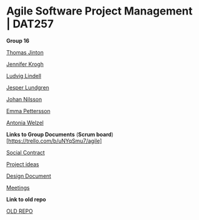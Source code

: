 # Agile Software Project Management | DAT257
**Group 16**

[Thomas Jinton](https://github.com/ThomasT2)

[Jennifer Krogh](https://github.com/jenniferkrogh)

[Ludvig Lindell](https://github.com/Ludvig7)

[Jesper Lundgren](https://github.com/jeslundg)

[Johan Nilsson](https://github.com/lillejohn22)

[Emma Pettersson](https://github.com/emmouto)

[Antonia Welzel](https://github.com/antoniiia)

**Links to Group Documents**
(**Scrum board**)[https://trello.com/b/uNYqSmu7/agile]

[Social Contract](https://www.overleaf.com/project/5e78bdbf4b0d3600011fef94)

[Project ideas](https://docs.google.com/document/d/1k_mHuLcZ9OvkI-vUGn5mLNtOOzorqsnM5VZBiyd6xP0/edit#heading=h.uqgi5nsgq5rt)

[Design Document](https://docs.google.com/document/d/1fVXF8uIhJW6w_5GY0Plv2MNIyX6TfHhCqAInZfSoNgk/edit)

[Meetings](https://docs.google.com/document/d/1dcxJ8pMqfS4kS1LxVa4P2S6e0350JRCzHmraORlDVDQ/edit#heading=h.abhqm953pq0r)

**Link to old repo**

[OLD REPO](https://github.com/emmouto/DAT257_Teams16)
